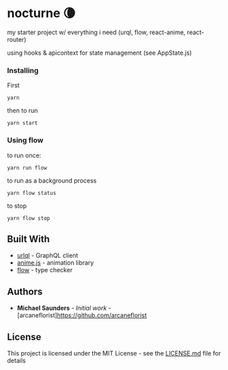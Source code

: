 # nocturne 🌘

my starter project w/ everything i need (urql, flow, react-anime, react-router)

using hooks & apicontext for state management (see AppState.js)

### Installing

First

```
yarn
```

then to run

```
yarn start
```

### Using flow

to run once:

```
yarn run flow
```

to run as a background process

```
yarn flow status
```

to stop

```
yarn flow stop
```


## Built With

* [urlql](https://github.com/FormidableLabs/urql) - GraphQL client
* [anime.js](https://animejs.com/) - animation library
* [flow](https://flow.org/) - type checker

## Authors

* **Michael Saunders** - *Initial work* - [arcaneflorist]https://github.com/arcaneflorist

## License

This project is licensed under the MIT License - see the [LICENSE.md](LICENSE.md) file for details

